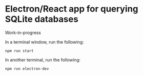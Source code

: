 # Electron/React app for querying SQLite databases

Work-in-progress

In a terminal window, run the following:
```
npm run start
```

In another terminal, run the following:
```
npm run electron-dev
```
